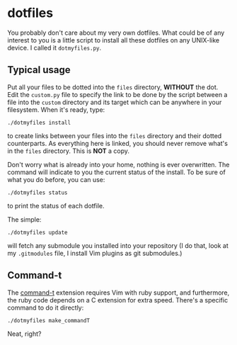 dotfiles
========
You probably don't care about my very own dotfiles. What could be
of any interest to you is a little script to install all these dotfiles
on any UNIX-like device. I called it `dotmyfiles.py`.


Typical usage
-------------
Put all your files to be dotted into the `files` directory, **WITHOUT** the dot.
Edit the `custom.py` file to specify the link to be done by the script between
a file into the `custom` directory and its target which can be anywhere in
your filesystem. When it's ready, type:

    ./dotmyfiles install

to create links between your files into the `files` directory and their
dotted counterparts. As everything here is linked, you should never remove
what's in the `files` directory. This is **NOT** a copy.

Don't worry what is already into your home, nothing is ever overwritten.
The command will indicate to you the current status of the install.
To be sure of what you do before, you can use:

    ./dotmyfiles status

to print the status of each dotfile.

The simple:

    ./dotmyfiles update

will fetch any submodule you installed into your repository (I do that, look
at my `.gitmodules` file, I install Vim plugins as git submodules.)


Command-t
---------
The [command-t](https://github.com/wincent/Command-T) extension requires
Vim with ruby support, and furthermore, the ruby code depends
on a C extension for extra speed. There's a specific command to do it directly:

    ./dotmyfiles make_commandT

Neat, right?

